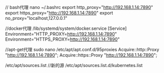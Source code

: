 // bash代理
nano ~/.bashrc
export http_proxy="http://192.168.1.14:7890"
export https_proxy="http://192.168.1.14:7890"
export no_proxy="localhost,127.0.0.1"


//docker代理
/lib/systemd/system/docker.service
[Service]
Environment="HTTP_PROXY=http://192.168.1.14:7890"
Environment="HTTPS_PROXY=http://192.168.1.14:7890"

//apt-get代理
sudo nano /etc/apt/apt.conf.d/95proxies
Acquire::http::Proxy "http://192.168.1.14:7890";
Acquire::https::Proxy "http://192.168.1.14:7890";

/etc/apt/sources.list
//新的源
/etc/apt/sources.list.d/kubernetes.list 